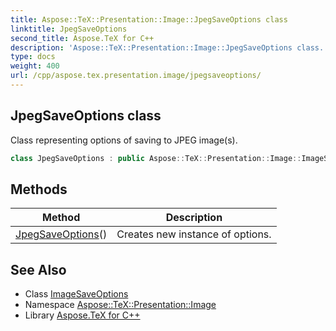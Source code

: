 ```yaml
---
title: Aspose::TeX::Presentation::Image::JpegSaveOptions class
linktitle: JpegSaveOptions
second_title: Aspose.TeX for C++
description: 'Aspose::TeX::Presentation::Image::JpegSaveOptions class. Class representing options of saving to JPEG image(s) in C++.'
type: docs
weight: 400
url: /cpp/aspose.tex.presentation.image/jpegsaveoptions/
---
```

## JpegSaveOptions class


Class representing options of saving to JPEG image(s).

```cpp
class JpegSaveOptions : public Aspose::TeX::Presentation::Image::ImageSaveOptions
```

## Methods

| Method | Description |
| --- | --- |
| [JpegSaveOptions](./jpegsaveoptions/)() | Creates new instance of options. |
## See Also

* Class [ImageSaveOptions](../imagesaveoptions/)
* Namespace [Aspose::TeX::Presentation::Image](../)
* Library [Aspose.TeX for C++](../../)
